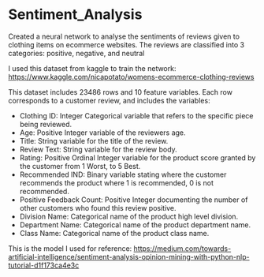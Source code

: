 # Sentiment_Analysis

Created a neural network to analyse the sentiments of reviews given to clothing items on ecommerce websites. The reviews are classified into 3 categories: positive, negative, and neutral

I used this dataset from kaggle to train the network: https://www.kaggle.com/nicapotato/womens-ecommerce-clothing-reviews

This dataset includes 23486 rows and 10 feature variables. Each row corresponds to a customer review, and includes the variables:

* Clothing ID: Integer Categorical variable that refers to the specific piece being reviewed.
* Age: Positive Integer variable of the reviewers age.
* Title: String variable for the title of the review.
* Review Text: String variable for the review body.
* Rating: Positive Ordinal Integer variable for the product score granted by the customer from 1 Worst, to 5 Best.
* Recommended IND: Binary variable stating where the customer recommends the product where 1 is recommended, 0 is not recommended.
* Positive Feedback Count: Positive Integer documenting the number of other customers who found this review positive.
* Division Name: Categorical name of the product high level division.
* Department Name: Categorical name of the product department name.
* Class Name: Categorical name of the product class name.

This is the model I used for reference: https://medium.com/towards-artificial-intelligence/sentiment-analysis-opinion-mining-with-python-nlp-tutorial-d1f173ca4e3c
